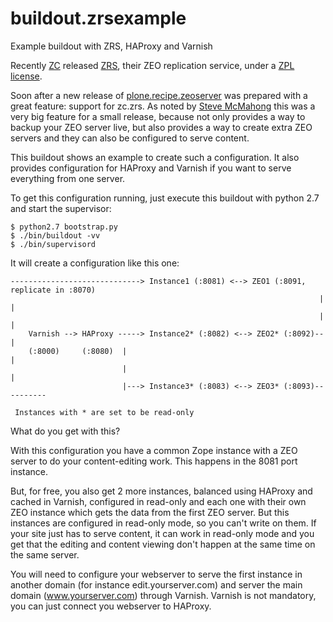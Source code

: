 buildout.zrsexample
===================

Example buildout with ZRS, HAProxy and Varnish


Recently [ZC](http://www.zope.com) released
[ZRS](https://pypi.python.org/pypi/zc.zrs), their ZEO replication service,
under a [ZPL license](http://foundation.zope.org/agreements/ZPL_2.1.pdf).

Soon after a new release of [plone.recipe.zeoserver](https://pypi.python.org/pypi/plone.recipe.zeoserver)
was prepared with a great feature: support for zc.zrs. As noted by
[Steve McMahong](http://www.stevemcmahon.com/steves-blog/plone-adds-replication-in-micro-release)
this was a very big feature for a small release, because not only provides
a way to backup your ZEO server live, but also provides a way to create
extra ZEO servers and they can also be configured to serve content.

This buildout shows an example to create such a configuration. It also provides
configuration for HAProxy and Varnish if you want to serve everything
from one server.

To get this configuration running, just execute this buildout with python 2.7 and
start the supervisor:


    $ python2.7 bootstrap.py
    $ ./bin/buildout -vv
    $ ./bin/supervisord


It will create a configuration like this one:

    -----------------------------> Instance1 (:8081) <--> ZEO1 (:8091, replicate in :8070)
                                                                         |        |
                                                                         |        |
        Varnish --> HAProxy -----> Instance2* (:8082) <--> ZEO2* (:8092)--        |
        (:8000)     (:8080)  |                                                    |
                             |                                                    |
                             |---> Instance3* (:8083) <--> ZEO3* (:8093)----------

     Instances with * are set to be read-only



What do you get with this?

With this configuration you have a common Zope instance with a ZEO server to
do your content-editing work. This happens in the 8081 port instance.

But, for free, you also get 2 more instances, balanced using HAProxy and cached
in Varnish, configured in read-only and each one with their own ZEO instance
which gets the data from the first ZEO server. But this instances are configured
in read-only mode, so you can't write on them. If your site just has to serve
content, it can work in read-only mode and you get that the editing and content
viewing don't happen at the same time on the same server.

You will need to configure your webserver to serve the first instance in another
domain (for instance edit.yourserver.com) and server the main domain (www.yourserver.com)
through Varnish. Varnish is not mandatory, you can just connect you webserver
to HAProxy.